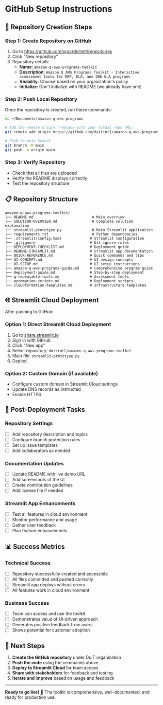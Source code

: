 # GitHub Setup Instructions

## 🚀 Repository Creation Steps

### Step 1: Create Repository on GitHub
1. Go to https://github.com/orgs/doitintl/repositories
2. Click "New repository"
3. Repository details:
   - **Name**: `amazon-q-aws-programs-toolkit`
   - **Description**: `Amazon Q AWS Programs Toolkit - Interactive assessment tools for MAP, OLA, and ONE OLA programs`
   - **Visibility**: Choose based on your organization's policy
   - **Initialize**: Don't initialize with README (we already have one)

### Step 2: Push Local Repository
Once the repository is created, run these commands:

```bash
cd ~/Documents/amazon-q-aws-programs

# Add the remote origin (replace with your actual repo URL)
git remote add origin https://github.com/doitintl/amazon-q-aws-programs-toolkit.git

# Push to main branch
git branch -M main
git push -u origin main
```

### Step 3: Verify Repository
- Check that all files are uploaded
- Verify the README displays correctly
- Test the repository structure

## 📋 Repository Structure
```
amazon-q-aws-programs-toolkit/
├── README.md                           # Main overview
├── SOLUTION-OVERVIEW.md                # Complete solution explanation
├── streamlit-prototype.py              # Main Streamlit application
├── requirements.txt                    # Python dependencies
├── .streamlit/config.toml             # Streamlit configuration
├── .gitignore                         # Git ignore rules
├── DEPLOYMENT-CHECKLIST.md            # Deployment guide
├── README-STREAMLIT.md                # Streamlit app documentation
├── QUICK-REFERENCE.md                 # Quick commands and tips
├── UI-CONCEPT.md                      # UI design concepts
├── UI-SETUP.md                        # UI setup instructions
├── amazon-q-aws-programs-guide.md     # Comprehensive program guide
├── deployment-guide.md                # Step-by-step deployment
├── q-repeatable-tools.md              # Assessment tools
├── automation-scripts.md              # Deployment scripts
└── cloudformation-templates.md        # Infrastructure templates
```

## 🌐 Streamlit Cloud Deployment

After pushing to GitHub:

### Option 1: Direct Streamlit Cloud Deployment
1. Go to [share.streamlit.io](https://share.streamlit.io)
2. Sign in with GitHub
3. Click "New app"
4. Select repository: `doitintl/amazon-q-aws-programs-toolkit`
5. Main file: `streamlit-prototype.py`
6. Deploy!

### Option 2: Custom Domain (if available)
- Configure custom domain in Streamlit Cloud settings
- Update DNS records as instructed
- Enable HTTPS

## 🔧 Post-Deployment Tasks

### Repository Settings
- [ ] Add repository description and topics
- [ ] Configure branch protection rules
- [ ] Set up issue templates
- [ ] Add collaborators as needed

### Documentation Updates
- [ ] Update README with live demo URL
- [ ] Add screenshots of the UI
- [ ] Create contribution guidelines
- [ ] Add license file if needed

### Streamlit App Enhancements
- [ ] Test all features in cloud environment
- [ ] Monitor performance and usage
- [ ] Gather user feedback
- [ ] Plan feature enhancements

## 📊 Success Metrics

### Technical Success
- [ ] Repository successfully created and accessible
- [ ] All files committed and pushed correctly
- [ ] Streamlit app deploys without errors
- [ ] All features work in cloud environment

### Business Success
- [ ] Team can access and use the toolkit
- [ ] Demonstrates value of UI-driven approach
- [ ] Generates positive feedback from users
- [ ] Shows potential for customer adoption

## 🎯 Next Steps

1. **Create the GitHub repository** under DoiT organization
2. **Push the code** using the commands above
3. **Deploy to Streamlit Cloud** for team access
4. **Share with stakeholders** for feedback and testing
5. **Iterate and improve** based on usage and feedback

---

**Ready to go live!** 🚀 The toolkit is comprehensive, well-documented, and ready for production use.
